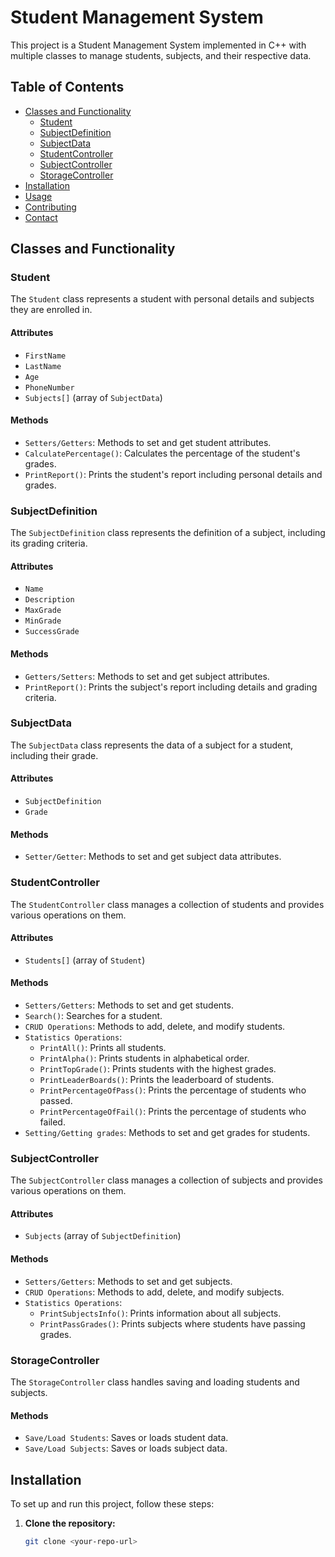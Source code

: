 # Student Management System

This project is a Student Management System implemented in C++ with multiple classes to manage students, subjects, and their respective data.

## Table of Contents
- [Classes and Functionality](#classes-and-functionality)
  - [Student](#student)
  - [SubjectDefinition](#subjectdefinition)
  - [SubjectData](#subjectdata)
  - [StudentController](#studentcontroller)
  - [SubjectController](#subjectcontroller)
  - [StorageController](#storagecontroller)
- [Installation](#installation)
- [Usage](#usage)
- [Contributing](#contributing)
- [Contact](#contact)

## Classes and Functionality

### Student
The `Student` class represents a student with personal details and subjects they are enrolled in.

#### Attributes
- `FirstName`
- `LastName`
- `Age`
- `PhoneNumber`
- `Subjects[]` (array of `SubjectData`)

#### Methods
- `Setters/Getters`: Methods to set and get student attributes.
- `CalculatePercentage()`: Calculates the percentage of the student's grades.
- `PrintReport()`: Prints the student's report including personal details and grades.

### SubjectDefinition
The `SubjectDefinition` class represents the definition of a subject, including its grading criteria.

#### Attributes
- `Name`
- `Description`
- `MaxGrade`
- `MinGrade`
- `SuccessGrade`

#### Methods
- `Getters/Setters`: Methods to set and get subject attributes.
- `PrintReport()`: Prints the subject's report including details and grading criteria.

### SubjectData
The `SubjectData` class represents the data of a subject for a student, including their grade.

#### Attributes
- `SubjectDefinition`
- `Grade`

#### Methods
- `Setter/Getter`: Methods to set and get subject data attributes.

### StudentController
The `StudentController` class manages a collection of students and provides various operations on them.

#### Attributes
- `Students[]` (array of `Student`)

#### Methods
- `Setters/Getters`: Methods to set and get students.
- `Search()`: Searches for a student.
- `CRUD Operations`: Methods to add, delete, and modify students.
- `Statistics Operations`: 
  - `PrintAll()`: Prints all students.
  - `PrintAlpha()`: Prints students in alphabetical order.
  - `PrintTopGrade()`: Prints students with the highest grades.
  - `PrintLeaderBoards()`: Prints the leaderboard of students.
  - `PrintPercentageOfPass()`: Prints the percentage of students who passed.
  - `PrintPercentageOfFail()`: Prints the percentage of students who failed.
- `Setting/Getting grades`: Methods to set and get grades for students.

### SubjectController
The `SubjectController` class manages a collection of subjects and provides various operations on them.

#### Attributes
- `Subjects` (array of `SubjectDefinition`)

#### Methods
- `Setters/Getters`: Methods to set and get subjects.
- `CRUD Operations`: Methods to add, delete, and modify subjects.
- `Statistics Operations`: 
  - `PrintSubjectsInfo()`: Prints information about all subjects.
  - `PrintPassGrades()`: Prints subjects where students have passing grades.

### StorageController
The `StorageController` class handles saving and loading students and subjects.

#### Methods
- `Save/Load Students`: Saves or loads student data.
- `Save/Load Subjects`: Saves or loads subject data.

## Installation

To set up and run this project, follow these steps:

1. **Clone the repository:**
   ```sh
   git clone <your-repo-url>
